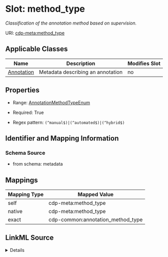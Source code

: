 

# Slot: method_type


_Classification of the annotation method based on supervision._



URI: [cdp-meta:method_type](metadatamethod_type)



<!-- no inheritance hierarchy -->





## Applicable Classes

| Name | Description | Modifies Slot |
| --- | --- | --- |
| [Annotation](Annotation.md) | Metadata describing an annotation |  no  |







## Properties

* Range: [AnnotationMethodTypeEnum](AnnotationMethodTypeEnum.md)

* Required: True

* Regex pattern: `(^manual$)|(^automated$)|(^hybrid$)`





## Identifier and Mapping Information







### Schema Source


* from schema: metadata




## Mappings

| Mapping Type | Mapped Value |
| ---  | ---  |
| self | cdp-meta:method_type |
| native | cdp-meta:method_type |
| exact | cdp-common:annotation_method_type |




## LinkML Source

<details>
```yaml
name: method_type
description: Classification of the annotation method based on supervision.
from_schema: metadata
exact_mappings:
- cdp-common:annotation_method_type
rank: 1000
alias: method_type
owner: Annotation
domain_of:
- Annotation
range: annotation_method_type_enum
required: true
inlined: true
inlined_as_list: true
pattern: (^manual$)|(^automated$)|(^hybrid$)

```
</details>

